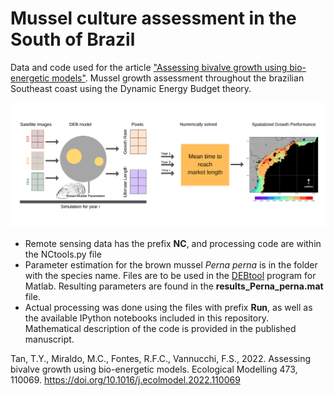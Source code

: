 # Mussel culture assessment in the South of Brazil

Data and code used for the article ["Assessing bivalve growth using bio-energetic models"](https://authors.elsevier.com/a/1fkoN15DJ-5f1a). Mussel growth assessment throughout the brazilian Southeast coast using the Dynamic Energy Budget theory. 

![Graphical Abstract](GraphicalAbstract.png "Graphical Abstract")

- Remote sensing data has the prefix **NC**, and processing code are within the NCtools.py file
- Parameter estimation for the brown mussel *Perna perna* is in the folder with the species name. Files are to be used in the [DEBtool](https://github.com/add-my-pet/DEBtool_M) program for Matlab. Resulting parameters are found in the **results_Perna_perna.mat** file. 
- Actual processing was done using the files with prefix **Run**, as well as the available IPython notebooks included in this repository. Mathematical description of the code is provided in the published manuscript.


Tan, T.Y., Miraldo, M.C., Fontes, R.F.C., Vannucchi, F.S., 2022. Assessing bivalve growth using bio-energetic models. Ecological Modelling 473, 110069. https://doi.org/10.1016/j.ecolmodel.2022.110069
